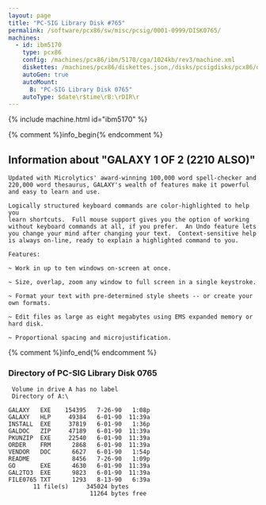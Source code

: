 ```yaml
---
layout: page
title: "PC-SIG Library Disk #765"
permalink: /software/pcx86/sw/misc/pcsig/0001-0999/DISK0765/
machines:
  - id: ibm5170
    type: pcx86
    config: /machines/pcx86/ibm/5170/cga/1024kb/rev3/machine.xml
    diskettes: /machines/pcx86/diskettes.json,/disks/pcsigdisks/pcx86/diskettes.json
    autoGen: true
    autoMount:
      B: "PC-SIG Library Disk 0765"
    autoType: $date\r$time\rB:\rDIR\r
---
```


{% include machine.html id="ibm5170" %}

{% comment %}info_begin{% endcomment %}

## Information about "GALAXY 1 OF 2 (2210 ALSO)"

    Updated with Microlytics' award-winning 100,000 word spell-checker and
    220,000 word thesaurus, GALAXY's wealth of features make it powerful
    and easy to learn and use.
    
    Logically structured keyboard commands are color-highlighted to help you
    learn shortcuts.  Full mouse support gives you the option of working
    without keyboard commands at all, if you prefer.  An Undo feature lets
    you change your mind after changing your text.  Context-sensitive help
    is always on-line, ready to explain a highlighted command to you.
    
    Features:
    
    ~ Work in up to ten windows on-screen at once.
    
    ~ Size, overlap, zoom any window to full screen in a single keystroke.
    
    ~ Format your text with pre-determined style sheets -- or create your
    own formats.
    
    ~ Edit files as large as eight megabytes using EMS expanded memory or
    hard disk.
    
    ~ Proportional spacing and microjustification.
{% comment %}info_end{% endcomment %}


### Directory of PC-SIG Library Disk 0765

     Volume in drive A has no label
     Directory of A:\

    GALAXY   EXE    154395   7-26-90   1:08p
    GALAXY   HLP     49384   6-01-90  11:39a
    INSTALL  EXE     37819   6-01-90   1:36p
    GALDOC   ZIP     47189   6-01-90  11:39a
    PKUNZIP  EXE     22540   6-01-90  11:39a
    ORDER    FRM      2868   6-01-90  11:39a
    VENDOR   DOC      6627   6-01-90   1:54p
    README            8456   7-26-90   1:09p
    GO       EXE      4630   6-01-90  11:39a
    GAL2TO3  EXE      9823   6-01-90  11:39a
    FILE0765 TXT      1293   8-13-90   6:39a
           11 file(s)     345024 bytes
                           11264 bytes free
